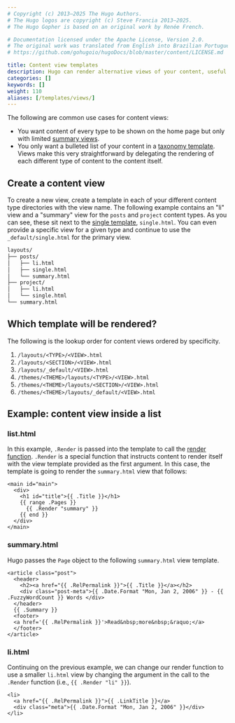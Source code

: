 ```yaml
---
# Copyright (c) 2013–2025 The Hugo Authors.
# The Hugo logos are copyright (c) Steve Francia 2013–2025.
# The Hugo Gopher is based on an original work by Renée French.

# Documentation licensed under the Apache License, Version 2.0.
# The original work was translated from English into Brazilian Portuguese.
# https://github.com/gohugoio/hugoDocs/blob/master/content/LICENSE.md

title: Content view templates
description: Hugo can render alternative views of your content, useful in list and summary views.
categories: []
keywords: []
weight: 110
aliases: [/templates/views/]
---
```


The following are common use cases for content views:

- You want content of every type to be shown on the home page but only with limited [summary views][summaries].
- You only want a bulleted list of your content in a [taxonomy template]. Views make this very straightforward by delegating the rendering of each different type of content to the content itself.

## Create a content view

To create a new view, create a template in each of your different content type directories with the view name. The following example contains an "li" view and a "summary" view for the `posts` and `project` content types. As you can see, these sit next to the [single template], `single.html`. You can even provide a specific view for a given type and continue to use the `_default/single.html` for the primary view.

```txt
layouts/
├── posts/
│   ├── li.html
│   ├── single.html
│   └── summary.html
├── project/
│   ├── li.html
│   └── single.html
└── summary.html
```

## Which template will be rendered?

The following is the lookup order for content views ordered by specificity.

1. `/layouts/<TYPE>/<VIEW>.html`
1. `/layouts/<SECTION>/<VIEW>.html`
1. `/layouts/_default/<VIEW>.html`
1. `/themes/<THEME>/layouts/<TYPE>/<VIEW>.html`
1. `/themes/<THEME>/layouts/<SECTION>/<VIEW>.html`
1. `/themes/<THEME>/layouts/_default/<VIEW>.html`

## Example: content view inside a list

### list.html

In this example, `.Render` is passed into the template to call the [render function][render]. `.Render` is a special function that instructs content to render itself with the view template provided as the first argument. In this case, the template is going to render the `summary.html` view that follows:

```go-html-template {file="layouts/_default/list.html"}
<main id="main">
  <div>
    <h1 id="title">{{ .Title }}</h1>
    {{ range .Pages }}
      {{ .Render "summary" }}
    {{ end }}
  </div>
</main>
```

### summary.html

Hugo passes the `Page` object to the following `summary.html` view template.

```go-html-template {file="layouts/_default/summary.html"}
<article class="post">
  <header>
    <h2><a href="{{ .RelPermalink }}">{{ .Title }}</a></h2>
    <div class="post-meta">{{ .Date.Format "Mon, Jan 2, 2006" }} - {{ .FuzzyWordCount }} Words </div>
  </header>
  {{ .Summary }}
  <footer>
  <a href='{{ .RelPermalink }}'>Read&nbsp;more&nbsp;&raquo;</a>
  </footer>
</article>
```

### li.html

Continuing on the previous example, we can change our render function to use a smaller `li.html` view by changing the argument in the call to the `.Render` function (i.e., `{{ .Render "li" }}`).

```go-html-template {file="layouts/_default/li.html"}
<li>
  <a href="{{ .RelPermalink }}">{{ .LinkTitle }}</a>
  <div class="meta">{{ .Date.Format "Mon, Jan 2, 2006" }}</div>
</li>
```

[render]: /methods/page/render/
[single template]: /templates/types/#single
[summaries]: /content-management/summaries/
[taxonomy template]: /templates/types/#taxonomy
